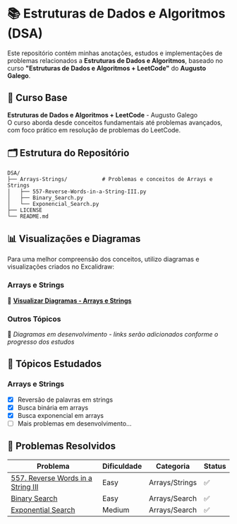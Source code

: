# 📚 Estruturas de Dados e Algoritmos (DSA)

Este repositório contém minhas anotações, estudos e implementações de problemas relacionados a **Estruturas de Dados e Algoritmos**, baseado no curso **"Estruturas de Dados e Algoritmos + LeetCode"** do **Augusto Galego**.

## 📖 Curso Base

**Estruturas de Dados e Algoritmos + LeetCode** - Augusto Galego  
O curso aborda desde conceitos fundamentais até problemas avançados, com foco prático em resolução de problemas do LeetCode.

## 🗂️ Estrutura do Repositório

```
DSA/
├── Arrays-Strings/           # Problemas e conceitos de Arrays e Strings
│   ├── 557-Reverse-Words-in-a-String-III.py
│   ├── Binary_Search.py
│   └── Exponencial_Search.py
├── LICENSE
└── README.md
```

## 📊 Visualizações e Diagramas

Para uma melhor compreensão dos conceitos, utilizo diagramas e visualizações criados no Excalidraw:

### Arrays e Strings
🔗 **[Visualizar Diagramas - Arrays e Strings](https://excalidraw.com/#json=O5dRohaZDTOKqxhjtboEm,2kPjisZ0bBeVw_W8TfpWHg)**

### Outros Tópicos
🔄 *Diagramas em desenvolvimento - links serão adicionados conforme o progresso dos estudos*

## 📁 Tópicos Estudados

### Arrays e Strings
- [x] Reversão de palavras em strings
- [x] Busca binária em arrays
- [x] Busca exponencial em arrays
- [ ] Mais problemas em desenvolvimento...

## 📝 Problemas Resolvidos

| Problema | Dificuldade | Categoria | Status |
|----------|-------------|-----------|--------|
| [557. Reverse Words in a String III](Arrays-Strings/557-Reverse-Words-in-a-String-III.py) | Easy | Arrays/Strings | ✅ |
| [Binary Search](Arrays-Strings/Binary_Search.py) | Easy | Arrays/Search | ✅ |
| [Exponential Search](Arrays-Strings/Exponencial_Search.py) | Medium | Arrays/Search | ✅ |
